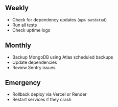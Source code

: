 ## Weekly
- Check for dependency updates (`npm outdated`)
- Run all tests
- Check uptime logs

## Monthly
- Backup MongoDB using Atlas scheduled backups
- Update dependencies
- Review Sentry issues

## Emergency
- Rollback deploy via Vercel or Render
- Restart services if they crash

